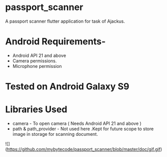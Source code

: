 # passport_scanner

A passport scanner flutter application for task of Ajackus.

# Android Requirements-
  - Android API 21 and above
  - Camera permissions.
  - Microphone permission

# Tested on Android Galaxy S9

# Libraries Used
  - camera - To open camera ( Needs Android API 21 and above )
  - path & path_provider - Not used here .Kept for future scope to store image in storage for scanning document.

![] (https://github.com/mybytecode/passport_scanner/blob/master/doc/gif.gif)
